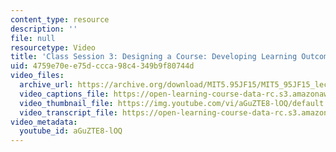 ```yaml
---
content_type: resource
description: ''
file: null
resourcetype: Video
title: 'Class Session 3: Designing a Course: Developing Learning Outcomes'
uid: 4759e70e-e75d-ccca-98c4-349b9f80744d
video_files:
  archive_url: https://archive.org/download/MIT5.95JF15/MIT5_95JF15_lec03_300k.mp4
  video_captions_file: https://open-learning-course-data-rc.s3.amazonaws.com/5-95j-teaching-college-level-science-and-engineering-fall-2015/e241f1b280915fe98a55faa65dcfac10_aGuZTE8-lOQ.vtt
  video_thumbnail_file: https://img.youtube.com/vi/aGuZTE8-lOQ/default.jpg
  video_transcript_file: https://open-learning-course-data-rc.s3.amazonaws.com/5-95j-teaching-college-level-science-and-engineering-fall-2015/ddef5da7fe394f62090e55d25fb7e19b_aGuZTE8-lOQ.pdf
video_metadata:
  youtube_id: aGuZTE8-lOQ
---
```

